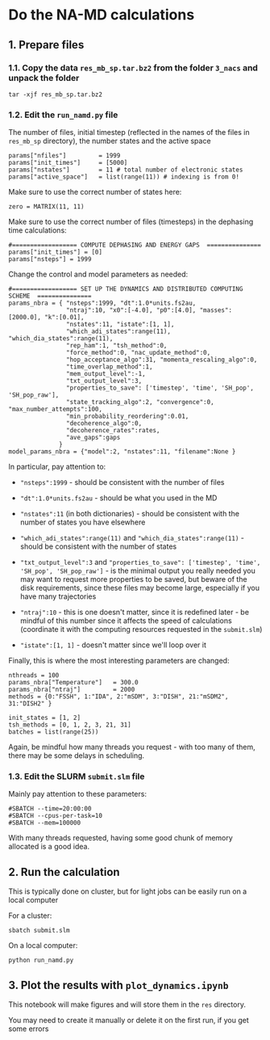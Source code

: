 # Do the NA-MD calculations

## 1. Prepare files

### 1.1. Copy the data `res_mb_sp.tar.bz2` from the folder `3_nacs` and unpack the folder

    tar -xjf res_mb_sp.tar.bz2


### 1.2. Edit the `run_namd.py` file

  The number of files, initial timestep (reflected in the names of the files in `res_mb_sp` directory), the number states and the active space

    params["nfiles"]         = 1999
    params["init_times"]     = [5000]
    params["nstates"]        = 11 # total number of electronic states
    params["active_space"]   = list(range(11)) # indexing is from 0!

  Make sure to use the correct number of states here:

    zero = MATRIX(11, 11)

  Make sure to use the correct number of files (timesteps) in the dephasing time calculations:

    #================== COMPUTE DEPHASING AND ENERGY GAPS  ===============
    params["init_times"] = [0]
    params["nsteps"] = 1999


  Change the control and model parameters as needed:

    #================== SET UP THE DYNAMICS AND DISTRIBUTED COMPUTING SCHEME  ===============
    params_nbra = { "nsteps":1999, "dt":1.0*units.fs2au, 
                    "ntraj":10, "x0":[-4.0], "p0":[4.0], "masses":[2000.0], "k":[0.01],                  
                    "nstates":11, "istate":[1, 1],
                    "which_adi_states":range(11), "which_dia_states":range(11),
                    "rep_ham":1, "tsh_method":0, 
                    "force_method":0, "nac_update_method":0,
                    "hop_acceptance_algo":31, "momenta_rescaling_algo":0,
                    "time_overlap_method":1,
                    "mem_output_level":-1,
                    "txt_output_level":3,
                    "properties_to_save": ['timestep', 'time', 'SH_pop', 'SH_pop_raw'],
                    "state_tracking_algo":2, "convergence":0,  "max_number_attempts":100, 
                    "min_probability_reordering":0.01,  
                    "decoherence_algo":0,
                    "decoherence_rates":rates,
                    "ave_gaps":gaps
                  }
    model_params_nbra = {"model":2, "nstates":11, "filename":None }


  In particular, pay attention to:

  - `"nsteps":1999` - should be consistent with the number of files
  - `"dt":1.0*units.fs2au` - should be what you used in the MD
  - `"nstates":11` (in both dictionaries) - should be consistent with the number of states you have elsewhere
  - `"which_adi_states":range(11)` and  `"which_dia_states":range(11)` - should be consistent with the number of states

  - `"txt_output_level":3` and `"properties_to_save": ['timestep', 'time', 'SH_pop', 'SH_pop_raw']` - is the minimal output you really needed
     you may want to request more properties to be saved, but beware of the disk requirements, since these files may become large, especially if
     you have many trajectories

  - `"ntraj":10` - this is one doesn't matter, since it is redefined later - be mindful of this number since it affects the speed of calculations  
     (coordinate it with the computing resources requested in the `submit.slm`)
 
  - `"istate":[1, 1]` - doesn't matter since we'll loop over it


  Finally, this is where the most interesting parameters are changed:

    nthreads = 100
    params_nbra["Temperature"]   = 300.0
    params_nbra["ntraj"]         = 2000
    methods = {0:"FSSH", 1:"IDA", 2:"mSDM", 3:"DISH", 21:"mSDM2", 31:"DISH2" }

    init_states = [1, 2]
    tsh_methods = [0, 1, 2, 3, 21, 31]
    batches = list(range(25))

  Again, be mindful how many threads you request - with too many of them, there may be some delays in scheduling.
  

### 1.3. Edit the SLURM `submit.slm` file

  Mainly pay attention to these parameters:

    #SBATCH --time=20:00:00
    #SBATCH --cpus-per-task=10
    #SBATCH --mem=100000

 With many threads requested, having some good chunk of memory allocated is a good idea.


## 2. Run the calculation

  This is typically done on cluster, but for light jobs can be easily run on a local computer

  For a cluster:

    sbatch submit.slm 

  On a local computer:

    python run_namd.py


## 3. Plot the results with `plot_dynamics.ipynb`

  This notebook will make figures and will store them in the `res` directory. 

  You may need to create it manually or delete it on the first run, if you get some errors

